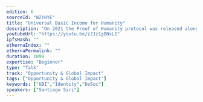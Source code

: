 ```yaml
---
edition: 6
sourceId: "WZYHYE"
title: "Universal Basic Income for Humanity"
description: "On 2021 the Proof of Humanity protocol was released alongside the UBI token reaching almost 20k humans receiving Universal Basic Income. This talk will offer direct testimonials from users on how UBI has impacted their lives. We will demo how Proof of Humanity v2 will support the use of Soul Bound Tokens and reduce costs using Layer 2. Also we will explain how UBI v2 extends its streaming features allowing real time money and how we can create regenerative economics for it as a community."
youtubeUrl: "https://youtu.be/zZJz1gBNxLI"
ipfsHash: ""
ethernaIndex: ""
ethernaPermalink: ""
duration: 1899
expertise: "Beginner"
type: "Talk"
track: "Opportunity & Global Impact"
tags: ["Opportunity & Global Impact"]
keywords: ["UBI","Identity","DeSoc"]
speakers: ["Santiago Siri"]
---
```

